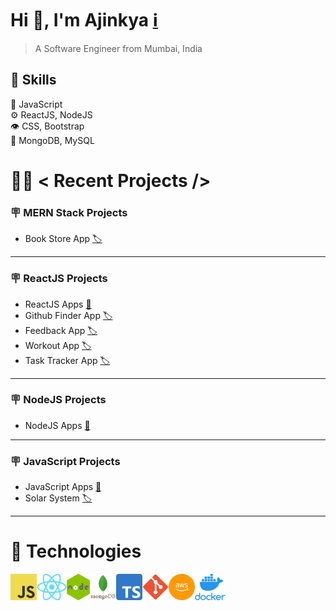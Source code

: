 # Hi 👋, I'm Ajinkya [ℹ️](https://ajinkyacodes.com)
> A Software Engineer from Mumbai, India

## :pushpin: Skills
:memo: JavaScript  <br/>
:gear: ReactJS, NodeJS <br/>
:eye: CSS, Bootstrap <br/>
:minidisc: MongoDB, MySQL <br/>

# :man_technologist: < Recent Projects />

### :placard: MERN Stack Projects
- Book Store App [:label:](https://github.com/ajinkyacodes/bookstore-crud-mern)
---
### :placard: ReactJS Projects
- ReactJS Apps [:file_folder:](https://github.com/ajinkyacodes/reactjs-apps)
- Github Finder App [:label:](https://github.com/ajinkyacodes/reactjs-github-finder)
- Feedback App [:label:](https://github.com/ajinkyacodes/reactjs-feedback-app)
- Workout App [:label:](https://github.com/ajinkyacodes/reactjs-workout-app)
- Task Tracker App [:label:](https://github.com/ajinkyacodes/reactjs-task-tracker)
---
### :placard: NodeJS Projects
- NodeJS Apps [:file_folder:](https://github.com/ajinkyacodes/nodejs-apps)
---
### :placard: JavaScript Projects
- JavaScript Apps [:file_folder:](https://github.com/ajinkyacodes/javascript-apps)
- Solar System [:label:](https://github.com/ajinkyacodes/solar-system)
---
# :wrench: Technologies

[<img align="left" alt="JavaScript" height ="42px" src="assets/images/javascript.png">](https://developer.mozilla.org/en-US/docs/Web/JavaScript)
[<img align="left" alt="ReactJS" height ="42px" src="assets/images/react.png">](https://devdocs.io/react/)
[<img align="left" alt="NodeJS" height ="42px" src="assets/images/nodejs.png">](https://devdocs.io/node/)
[<img align="left" alt="MongoDB" height ="42px" src="assets/images/mongodb.png">](https://www.mongodb.com/docs/)
[<img align="left" alt="TypeScript" height ="42px" src="assets/images/typescript.png">](https://www.typescriptlang.org/docs/handbook/typescript-in-5-minutes.html)
[<img align="left" alt="Git" height ="42px" src="assets/images/git.png">](https://git-scm.com/doc)
[<img align="left" alt="AWS" height ="42px" src="assets/images/aws.png">](https://docs.aws.amazon.com/)
[<img align="left" alt="Docker" height ="42px" src="assets/images/docker.png">](https://docs.docker.com/)
